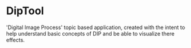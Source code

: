 # DipTool
'Digital Image Process' topic based application, created with the intent to help understand basic concepts of DIP and be able to visualize there effects.
